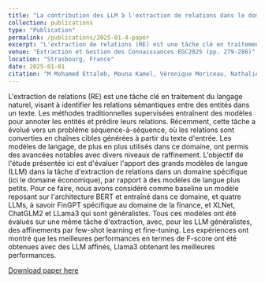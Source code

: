 ```yaml
---
title: "La contribution des LLM à l'extraction de relations dans le domaine financier"
collection: publications
type: "Publication"
permalink: /publications/2025-01-4-paper
excerpt: "L'extraction de relations (RE) est une tâche clé en traitement du langage naturel, visant à identifier les relations sémantiques entre des entités dans un texte. Les méthodes traditionnelles supervisées entraînent des modèles pour annoter les entités et prédire leurs relations. Récemment, cette tâche a évolué vers un problème séquence-à-séquence, où les relations sont converties en chaînes cibles générées à partir du texte d'entrée. Les modèles de langage, de plus en plus utilisés dans ce domaine, ont permis des avancées notables avec divers niveaux de raffinement. L'objectif de l'étude présentée ici est d'évaluer l'apport des grands modèles de langue (LLM) dans la tâche d'extraction de relations dans un domaine spécifique (ici le domaine économique), par rapport à des modèles de langue plus petits. Pour ce faire, nous avons considéré comme baseline un modèle reposant sur l'architecture BERT et entraîné dans ce domaine, et quatre LLMs, à savoir FinGPT spécifique au domaine de la finance, et XLNet, ChatGLM2 et LLama3 qui sont généralistes. Tous ces modèles ont été évalués sur une même tâche d'extraction, avec, pour les LLM généralistes, des affinements par few-shot learning et fine-tuning. Les expériences ont montré que les meilleures performances en termes de F-score ont été obtenues avec des LLM affinés, Llama3 obtenant les meilleures performances."
venue: "Extraction et Gestion des Connaissances EGC2025 (pp. 279-286)"
location: "Strasbourg, France"
date: 2025-01-01
citation: "M Mohamed Ettaleb, Mouna Kamel, Véronique Moriceau, Nathalie Aussenac-Gilles. La contribution des LLM à l'extraction de relations dans le domaine financier. Extraction et Gestion des Connaissances EGC2025, Thomas Guyet; Baptiste Lafabrègue; Aurélie Leborgne, Jan 2025, Strasbourg, France. pp.279-286. ⟨hal-04940352⟩"
---
```

 L'extraction de relations (RE) est une tâche clé en traitement du langage naturel, visant à identifier les relations sémantiques entre des entités dans un texte. Les méthodes traditionnelles supervisées entraînent des modèles pour annoter les entités et prédire leurs relations. Récemment, cette tâche a évolué vers un problème séquence-à-séquence, où les relations sont converties en chaînes cibles générées à partir du texte d'entrée. Les modèles de langage, de plus en plus utilisés dans ce domaine, ont permis des avancées notables avec divers niveaux de raffinement. L'objectif de l'étude présentée ici est d'évaluer l'apport des grands modèles de langue (LLM) dans la tâche d'extraction de relations dans un domaine spécifique (ici le domaine économique), par rapport à des modèles de langue plus petits. Pour ce faire, nous avons considéré comme baseline un modèle reposant sur l'architecture BERT et entraîné dans ce domaine, et quatre LLMs, à savoir FinGPT spécifique au domaine de la finance, et XLNet, ChatGLM2 et LLama3 qui sont généralistes. Tous ces modèles ont été évalués sur une même tâche d'extraction, avec, pour les LLM généralistes, des affinements par few-shot learning et fine-tuning. Les expériences ont montré que les meilleures performances en termes de F-score ont été obtenues avec des LLM affinés, Llama3 obtenant les meilleures performances. 

[Download paper here](https://hal.science/hal-04940352v1/document)
